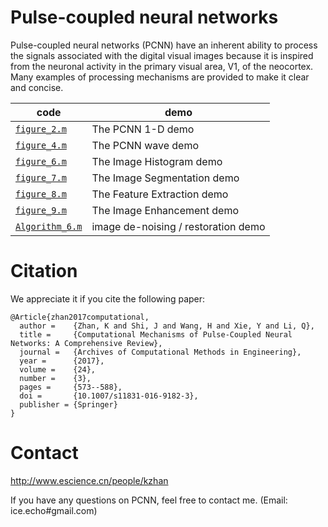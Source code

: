 # Pulse-coupled neural networks
Pulse-coupled neural networks (PCNN) have an inherent ability to process the signals associated with the digital visual images because it is inspired from the neuronal activity in the primary visual area, V1, of the neocortex.  Many examples of processing mechanisms are provided to make it clear and concise.

|code|demo|
| --------            | -----  | 
| [`figure_2.m`](https://github.com/kunzhan/Pulse-coupled_neural_networks_PCNN/blob/master/figure_2.m)       |  The PCNN 1-D demo|
| [`figure_4.m`](https://github.com/kunzhan/Pulse-coupled_neural_networks_PCNN/blob/master/figure_4.m)       |  The PCNN wave demo|
| [`figure_6.m`](https://github.com/kunzhan/Pulse-coupled_neural_networks_PCNN/blob/master/figure_6.m)       |  The Image Histogram demo|
| [`figure_7.m`](https://github.com/kunzhan/Pulse-coupled_neural_networks_PCNN/blob/master/figure_7.m)      |  The Image Segmentation demo|
| [`figure_8.m`](https://github.com/kunzhan/Pulse-coupled_neural_networks_PCNN/blob/master/figure_8.m)      |  The Feature Extraction demo|
| [`figure_9.m`](https://github.com/kunzhan/Pulse-coupled_neural_networks_PCNN/blob/master/figure_9.m)      |  The Image Enhancement demo|
| [`Algorithm_6.m`](https://github.com/kunzhan/Pulse-coupled_neural_networks_PCNN/blob/master/Algorithm_6.m)  |  image de-noising / restoration demo|

# Citation
We appreciate it if you cite the following paper:
```
@Article{zhan2017computational,
  author =    {Zhan, K and Shi, J and Wang, H and Xie, Y and Li, Q},
  title =     {Computational Mechanisms of Pulse-Coupled Neural Networks: A Comprehensive Review},
  journal =   {Archives of Computational Methods in Engineering},
  year =      {2017},
  volume =    {24},
  number =    {3},
  pages =     {573--588},
  doi =       {10.1007/s11831-016-9182-3},
  publisher = {Springer}
}
```
# Contact

http://www.escience.cn/people/kzhan

If you have any questions on PCNN, feel free to contact me. (Email: ice.echo#gmail.com)
